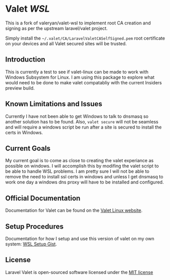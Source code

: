 # Valet *WSL*

This is a fork of valeryan/valet-wsl to implement root CA creation and signing as per the upstream laravel/valet project.

Simply install the `~/.valet/CA/LaravelValetCASelfSigned.pem` root certificate on your devices and all Valet secured sites will be trusted.

## Introduction

This is currently a test to see if valet-linux can be made to work with Windows Subsystem for Linux. I am using this package to explore what would need to be done to make valet compatabliy with the current Insiders preview build.

## Known Limitations and Issues

Currently I have not been able to get Windows to talk to dnsmasq so another solution has to be found. Also, `valet secure` will not be seamless and will require a windows script be run after a site is secured to install the certs in Windows.

## Current Goals

My current goal is to come as close to creating the valet experiance as possible on windows. I will accomplish this by modifing the valet script to be able to handle WSL problems. I am pretty sure I will not be able to remove the need to install ssl certs in windows and unless I get dnsmasq to work one day a windows dns proxy will have to be installed and configured.

## Official Documentation

Documentation for Valet can be found on the [Valet Linux website](https://cpriego.github.io/valet-linux/).

## Setup Procedures

Documentation for how I setup and use this version of valet on my own system: [WSL Setup Gist](https://gist.github.com/valeryan/d071dad5a32ccf94d07e685a2bdd2818).

## License

Laravel Valet is open-sourced software licensed under the [MIT license](http://opensource.org/licenses/MIT)
